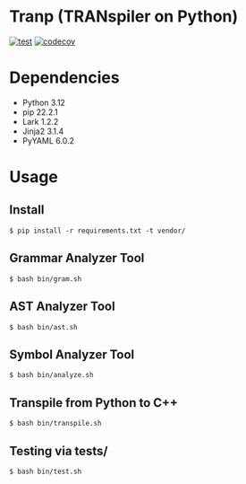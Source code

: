 Tranp (TRANspiler on Python)
===

[![test](https://github.com/rog-works/tranp/actions/workflows/test.yml/badge.svg)](https://github.com/rog-works/tranp/actions/workflows/test.yml)
[![codecov](https://codecov.io/gh/rog-works/tranp/graph/badge.svg?token=Z1EGM7KUDJ)](https://codecov.io/gh/rog-works/tranp)

# Dependencies

* Python 3.12
* pip 22.2.1
* Lark 1.2.2
* Jinja2 3.1.4
* PyYAML 6.0.2

# Usage

## Install

```
$ pip install -r requirements.txt -t vendor/
```

## Grammar Analyzer Tool

```
$ bash bin/gram.sh
```

## AST Analyzer Tool

```
$ bash bin/ast.sh
```

## Symbol Analyzer Tool

```
$ bash bin/analyze.sh
```

## Transpile from Python to C++

```
$ bash bin/transpile.sh
```

## Testing via tests/

```
$ bash bin/test.sh
```
